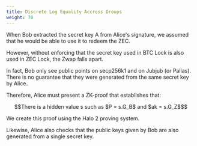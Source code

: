 ```yaml
---
title: Discrete Log Equality Accross Groups
weight: 70
---
```


When Bob extracted the secret key A from Alice's signature,
we assumed that he would be able to use it to redeem the ZEC.

However, without enforcing that the secret key used in BTC Lock
is also used in ZEC Lock, the Zwap falls apart.

In fact, Bob only see public points on secp256k1 and on Jubjub (or Pallas).
There is no guarantee that they were generated from the same secret key
by Alice.

Therefore, Alice must present a ZK-proof that establishes that:

```math
There is a hidden value s such as $P = s.G_B$ and $ak = s.G_Z$
```

We create this proof using the Halo 2 proving system.

Likewise, Alice also checks that the public keys given by Bob are also
generated from a single secret key.

